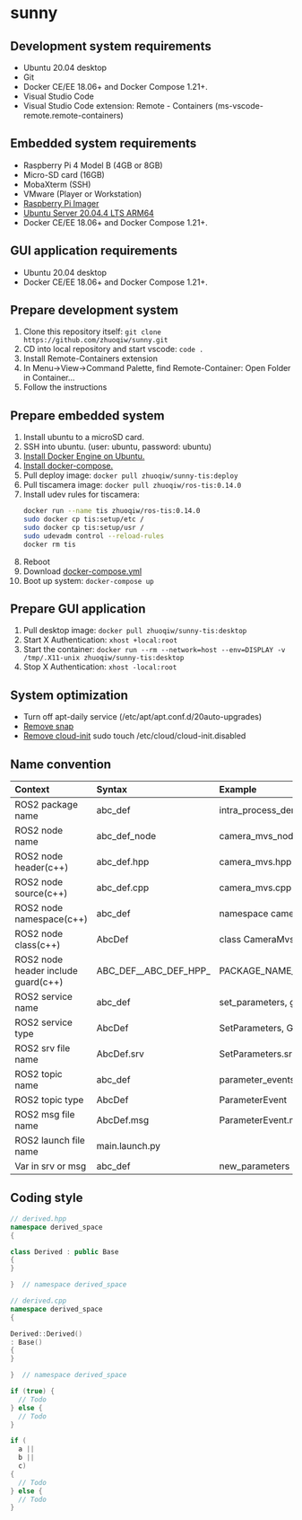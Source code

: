 # sunny

## Development system requirements

- Ubuntu 20.04 desktop
- Git
- Docker CE/EE 18.06+ and Docker Compose 1.21+.
- Visual Studio Code
- Visual Studio Code extension: Remote - Containers (ms-vscode-remote.remote-containers)

## Embedded system requirements

- Raspberry Pi 4 Model B (4GB or 8GB)
- Micro-SD card (16GB)
- MobaXterm (SSH)
- VMware (Player or Workstation)
- [Raspberry Pi Imager](https://www.raspberrypi.com/software/)
- [Ubuntu Server 20.04.4 LTS ARM64](https://ubuntu.com/download/raspberry-pi/thank-you?version=20.04.4&architecture=server-arm64+raspi)
- Docker CE/EE 18.06+ and Docker Compose 1.21+.

## GUI application requirements

- Ubuntu 20.04 desktop
- Docker CE/EE 18.06+ and Docker Compose 1.21+.

## Prepare development system

1. Clone this repository itself: `git clone https://github.com/zhuoqiw/sunny.git`
1. CD into local repository and start vscode: `code .`
1. Install Remote-Containers extension
1. In Menu->View->Command Palette, find Remote-Container: Open Folder in Container...
1. Follow the instructions

## Prepare embedded system

1. Install ubuntu to a microSD card.
1. SSH into ubuntu. (user: ubuntu, password: ubuntu)
1. [Install Docker Engine on Ubuntu.](https://docs.docker.com/engine/install/ubuntu/)
1. [Install docker-compose.](https://docs.docker.com/compose/install/)
1. Pull deploy image: `docker pull zhuoqiw/sunny-tis:deploy`
1. Pull tiscamera image: `docker pull zhuoqiw/ros-tis:0.14.0`
1. Install udev rules for tiscamera:
    ```bash
    docker run --name tis zhuoqiw/ros-tis:0.14.0
    sudo docker cp tis:setup/etc /
    sudo docker cp tis:setup/usr /
    sudo udevadm control --reload-rules
    docker rm tis
    ```
1. Reboot
1. Download [docker-compose.yml](https://github.com/zhuoqiw/sunny/blob/main/docker-compose.yml)
1. Boot up system: `docker-compose up`

## Prepare GUI application

1. Pull desktop image: `docker pull zhuoqiw/sunny-tis:desktop`
1. Start X Authentication: `xhost +local:root`
1. Start the container: 
    `docker run --rm --network=host --env=DISPLAY -v /tmp/.X11-unix zhuoqiw/sunny-tis:desktop`
1. Stop X Authentication: `xhost -local:root`

## System optimization

- Turn off apt-daily service (/etc/apt/apt.conf.d/20auto-upgrades)
- [Remove snap](https://linuxhint.com/turn-off-snap-ubuntu/)
- [Remove cloud-init](https://blog.rylander.io/2020/12/23/how-to-remove-cloud-init-from-ubuntu-server-20-04/) sudo touch /etc/cloud/cloud-init.disabled

## Name convention

| Context      | Syntax | Example |
| :---------- | :---------- | :---------- |
| ROS2 package name      | abc_def       | intra_process_demo |
| ROS2 node name      | abc_def_node       | camera_mvs_node |
| ROS2 node header(c++)      | abc_def.hpp      | camera_mvs.hpp |
| ROS2 node source(c++)      | abc_def.cpp      | camera_mvs.cpp |
| ROS2 node namespace(c++)      | abc_def      | namespace camera_mvs |
| ROS2 node class(c++)      | AbcDef      | class CameraMvs |
| ROS2 node header include guard(c++)      | ABC_DEF__ABC_DEF_HPP_      | PACKAGE_NAME__CLASS_NAME_HPP_ |
| ROS2 service name      | abc_def       | set_parameters, get_parameters |
| ROS2 service type   | AbcDef        | SetParameters, GetParameters |
| ROS2 srv file name   | AbcDef.srv        | SetParameters.srv, GetParameters.srv |
| ROS2 topic name      | abc_def       | parameter_events |
| ROS2 topic type   | AbcDef        | ParameterEvent |
| ROS2 msg file name   | AbcDef.msg        | ParameterEvent.msg |
| ROS2 launch file name      | main.launch.py       |  |
| Var in srv or msg | abc_def | new_parameters |

## Coding style

```cpp
// derived.hpp
namespace derived_space
{

class Derived : public Base
{
}

}  // namespace derived_space

// derived.cpp
namespace derived_space
{

Derived::Derived()
: Base()
{
}

}  // namespace derived_space

if (true) {
  // Todo
} else {
  // Todo
}

if (
  a ||
  b ||
  c)
{
  // Todo
} else {
  // Todo
}
```
